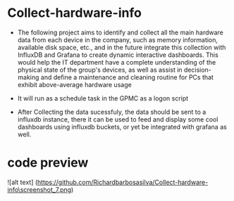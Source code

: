 # Collect-hardware-info

* The following project aims to identify and collect all the main hardware data from each device in the company, such as memory information, available disk space, etc., and in the future integrate this collection with InfluxDB and Grafana to create dynamic interactive dashboards. This would help the IT department have a complete understanding of the physical state of the group's devices, as well as assist in decision-making and define a maintenance and cleaning routine for PCs that exhibit above-average hardware usage

* It will run as a schedule task in the GPMC as a logon script

* After Collecting the data sucessfuly, the data should be sent to a influxdb instance, there it can be used to feed and display some cool dashboards using influxdb buckets, or yet be integrated with grafana as well.

# code preview

![alt text] (https://github.com/Richardbarbosasilva/Collect-hardware-info\screenshot_7.png)
